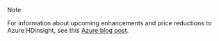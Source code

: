 > [!NOTE]
> For information about upcoming enhancements and price reductions to Azure HDinsight, see this [Azure blog post](https://go.microsoft.com/fwlink/?linkid=864768).

